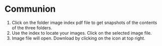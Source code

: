 # Communion
1.  Click on the folder image index pdf file to get snapshots of the contents of the three folders.
2.  Use the index to locate your images. Click on the selected image file.
3.  Image file will open.  Download by clicking on the icon at top right.
